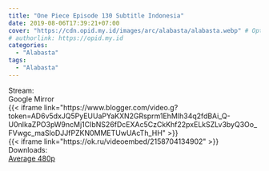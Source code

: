 ```yaml
---
title: "One Piece Episode 130 Subtitle Indonesia"
date: 2019-08-06T17:39:21+07:00
cover: "https://cdn.opid.my.id/images/arc/alabasta/alabasta.webp" # Optional, cover
# authorlink: https://opid.my.id
categories:
  - "Alabasta"
tags:
  - "Alabasta"
---
```

<div class="ui menu violet borderless inverted">
  <div class="header item active">
        Stream:
    </div>
  <a class="active item" data-tab="google">
    <i class="google drive icon"></i> Google
  </a>
  <a class="item nounderline" data-tab="mirror">
    <i class="odnoklassniki icon"></i> Mirror
  </a>
</div>
<div class="ui bottom attached tab segment active" style="border:0 !important;" data-tab="google">
  {{< iframe link="https://www.blogger.com/video.g?token=AD6v5dxJQ5PyEUUaPYaKXN2GRsprm1EhMIh34q2fdBAi_Q-U0nIkaZPO3pW9ncMj1CIbNS26fDcEXAc5CzCkKhf22pxELkSZLv3byQ3Oo_FVwgc_maSloDJJfPZKN0MMETUwUAcTh_HH" >}}
</div>
<div class="ui bottom attached tab segment" style="border:0 !important;" data-tab="mirror">
  {{< iframe link="https://ok.ru/videoembed/2158704134902" >}}
</div>
<div class="ui menu violet borderless inverted">
  <div class="header item active">
        Downloads:
    </div>
  <a class="item nounderline" href="https://ouo.io/DjVMsvY" target="_blank" rel="dofollow"><i class="google drive icon"></i>
    Average 480p</a>
</div>